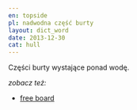 ```yaml
---
en: topside
pl: nadwodna część burty
layout: dict_word
date: 2013-12-30
cat: hull
---
```


Części burty wystające ponad wodę.

*zobacz też:*

* [free board](/dict/free-board.html)